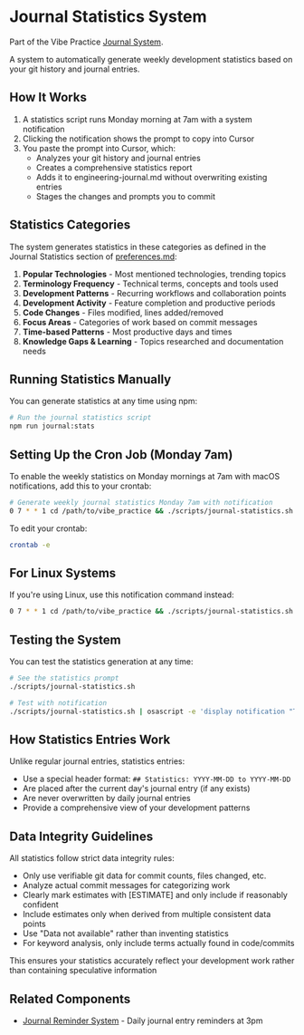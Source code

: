 # Journal Statistics System

Part of the Vibe Practice [Journal System](./JOURNAL_SYSTEM.md).

A system to automatically generate weekly development statistics based on your git history and journal entries.

## How It Works

1. A statistics script runs Monday morning at 7am with a system notification
2. Clicking the notification shows the prompt to copy into Cursor
3. You paste the prompt into Cursor, which:
   - Analyzes your git history and journal entries
   - Creates a comprehensive statistics report
   - Adds it to engineering-journal.md without overwriting existing entries
   - Stages the changes and prompts you to commit

## Statistics Categories

The system generates statistics in these categories as defined in the Journal Statistics section of [preferences.md](../preferences.md):

1. **Popular Technologies** - Most mentioned technologies, trending topics
2. **Terminology Frequency** - Technical terms, concepts and tools used
3. **Development Patterns** - Recurring workflows and collaboration points
4. **Development Activity** - Feature completion and productive periods
5. **Code Changes** - Files modified, lines added/removed
6. **Focus Areas** - Categories of work based on commit messages
7. **Time-based Patterns** - Most productive days and times
8. **Knowledge Gaps & Learning** - Topics researched and documentation needs

## Running Statistics Manually

You can generate statistics at any time using npm:

```bash
# Run the journal statistics script
npm run journal:stats
```

## Setting Up the Cron Job (Monday 7am)

To enable the weekly statistics on Monday mornings at 7am with macOS notifications, add this to your crontab:

```bash
# Generate weekly journal statistics Monday 7am with notification
0 7 * * 1 cd /path/to/vibe_practice && ./scripts/journal-statistics.sh | osascript -e 'display notification "Time to generate your weekly stats!" with title "Vibe Practice Statistics"'
```

To edit your crontab:
```bash
crontab -e
```

## For Linux Systems

If you're using Linux, use this notification command instead:

```bash
0 7 * * 1 cd /path/to/vibe_practice && ./scripts/journal-statistics.sh | notify-send "Vibe Practice Statistics" "Time to generate your weekly stats!"
```

## Testing the System

You can test the statistics generation at any time:

```bash
# See the statistics prompt
./scripts/journal-statistics.sh

# Test with notification
./scripts/journal-statistics.sh | osascript -e 'display notification "Time to generate your weekly stats!" with title "Vibe Practice Statistics"'
```

## How Statistics Entries Work

Unlike regular journal entries, statistics entries:
- Use a special header format: `## Statistics: YYYY-MM-DD to YYYY-MM-DD`
- Are placed after the current day's journal entry (if any exists)
- Are never overwritten by daily journal entries
- Provide a comprehensive view of your development patterns

## Data Integrity Guidelines

All statistics follow strict data integrity rules:
- Only use verifiable git data for commit counts, files changed, etc.
- Analyze actual commit messages for categorizing work
- Clearly mark estimates with [ESTIMATE] and only include if reasonably confident
- Include estimates only when derived from multiple consistent data points
- Use "Data not available" rather than inventing statistics
- For keyword analysis, only include terms actually found in code/commits

This ensures your statistics accurately reflect your development work rather than containing speculative information

## Related Components

- [Journal Reminder System](./JOURNAL_REMINDER.md) - Daily journal entry reminders at 3pm 
